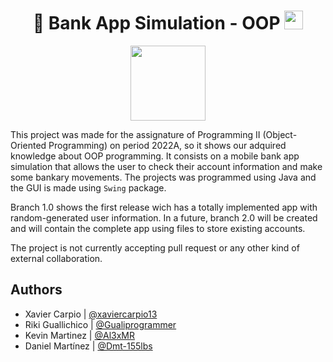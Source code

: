 <h1 align="center">🏦 Bank App Simulation - OOP <img src="https://cdn-icons-png.flaticon.com/512/226/226777.png" height="30"></h1>
<a href="https://www.epn.edu.ec/"> <p align="center"><img src="https://upload.wikimedia.org/wikipedia/commons/8/8c/Escudo_de_la_Escuela_Polit%C3%A9cnica_Nacional.png" height="120px"> </p> </a>

This project was made for the assignature of Programming II (Object-Oriented Programming) on period 2022A, so it shows our adquired knowledge about OOP programming. It consists on a mobile bank app simulation that allows the user to check their account information and make some bankary movements. The projects was programmed using Java and the GUI is made using `Swing` package. 

Branch 1.0 shows the first release wich has a totally implemented app with random-generated user information. In a future, branch 2.0 will be created and will contain the complete app using files to store existing accounts.

The project is not currently accepting pull request or any other kind of external collaboration.

## Authors
- Xavier Carpio | [@xaviercarpio13](https://github.com/xaviercarpio13)
- Riki Guallichico | [@Gualiprogrammer](https://github.com/Gualiprogrammer)
- Kevin Martinez | [@Al3xMR](https://github.com/Al3xMR)
- Daniel Martínez | [@Dmt-155lbs](https://github.com/Dmt-155lbs)
